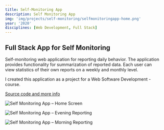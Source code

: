```yaml
---
title: Self-Monitoring App
description: Self Monitoring App
img: 'img/projects/self-monitoring/selfmonitoringapp-home.png'
year: '2020'
disciplines: [Web Development, Full Stack]
---
```


## Full Stack App for Self Monitoring

Self-monitoring web application for reporting daily behavior. The application
provides functionality for summarization of reported data. Each user can view
statistics of their own reports on a weekly and monthly level.

I created this application as a project for a Web Software Development -course.

[Source code and more info](https://github.com/jusa-a/self-monitoring-app)

![Self Monitoring App – Home Screen](/img/projects/self-monitoring/selfmonitoringapp-report-morning.png)

![Self Monitoring App – Evening Reporting](/img/projects/self-monitoring/selfmonitoringapp-report-evening.png)

![Self Monitoring App – Morning Reporting](/img/projects/self-monitoring/selfmonitoringapp-summary.png)
